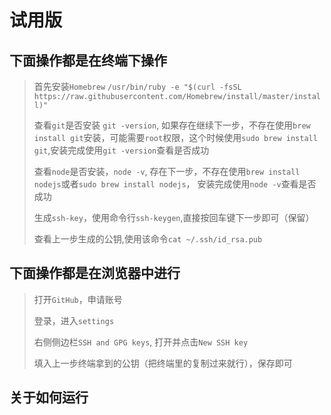 # 试用版

## 下面操作都是在终端下操作

> 首先安装`Homebrew`
`/usr/bin/ruby -e "$(curl -fsSL https://raw.githubusercontent.com/Homebrew/install/master/install)"`
>
> 查看`git`是否安装 `git -version`, 如果存在继续下一步，不存在使用`brew install git`安装，可能需要`root`权限，这个时候使用`sudo brew install git`,安装完成使用`git -version`查看是否成功
>
> 查看`node`是否安装，`node -v`, 存在下一步，不存在使用`brew install nodejs`或者`sudo brew install nodejs`，
安装完成使用`node -v`查看是否成功
>
> 生成`ssh-key`，使用命令行`ssh-keygen`,直接按回车键下一步即可（保留）
>
> 查看上一步生成的公钥,使用该命令`cat ~/.ssh/id_rsa.pub`

## 下面操作都是在浏览器中进行

> 打开`GitHub`，申请账号
>
> 登录，进入`settings`
>
> 右侧侧边栏`SSH and GPG keys`, 打开并点击`New SSH key`
>
> 填入上一步终端拿到的公钥（把终端里的复制过来就行），保存即可

## 关于如何运行
